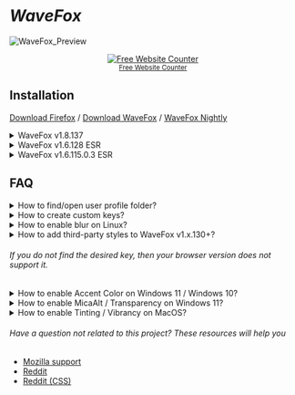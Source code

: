 # *WaveFox*

![WaveFox_Preview](https://github.com/QNetITQ/WaveFox/assets/85301851/268bda8c-b987-45d1-966b-59992c18e66e)

<div align='center'><a href='https://www.websitecounterfree.com'><img src='https://www.websitecounterfree.com/c.php?d=9&id=52856&s=3' border='0' alt='Free Website Counter'></a><br / ><small><a href='https://www.websitecounterfree.com' title="Free Website Counter">Free Website Counter</a></small></div>

## Installation

[Download Firefox](https://www.mozilla.org/en-US/firefox/all/#product-desktop-release) / [Download WaveFox](https://github.com/QNetITQ/WaveFox/releases) / [WaveFox Nightly](https://github.com/QNetITQ/WaveFox/tree/WaveFox-Nightly)

<details>
  <summary>WaveFox v1.8.137</summary>

- ##### Minimum Requirements
  - Firefox 137
  - Windows / MacOS / Linux

- Download the `chrome` folder and put it in your user profile folder
- Go to `about:config` and activate the key `toolkit.legacyUserProfileCustomizations.stylesheets`

## Optional

### Tab Shapes

##### Shape 1
![изображение](https://github.com/user-attachments/assets/98d808c0-de87-4328-bd19-c885060adaec)

- `WaveFox.Tabs.Shape` > 1
  
##### Shape 2
![изображение](https://github.com/user-attachments/assets/15244c8d-e073-47f7-a84c-500bcf1f056d)

- `WaveFox.Tabs.Shape` > 2
  
##### Shape 3
![изображение](https://github.com/user-attachments/assets/ec6f06df-5f83-4408-8f39-8480cff5ca8b)

- `WaveFox.Tabs.Shape` > 3
  
##### Shape 4
![изображение](https://github.com/user-attachments/assets/112843be-7182-4a48-bc04-0f9211ddf7c7)

- `WaveFox.Tabs.Shape` > 4
  
##### Shape 5
![изображение](https://github.com/user-attachments/assets/cd6fb4a9-8cc7-4fd1-9f26-9acef5a4a121)

- `WaveFox.Tabs.Shape` > 5
  
##### Shape 6
![изображение](https://github.com/user-attachments/assets/21c6644f-f579-419d-92b8-cb614a726742)

- `WaveFox.Tabs.Shape` > 6
  
##### Shape 7
![изображение](https://github.com/user-attachments/assets/b648e7c3-2dc4-478d-9ee0-8ac9b727c37d)

- `WaveFox.Tabs.Shape` > 7
  
##### Shape 8
![изображение](https://github.com/user-attachments/assets/8cce9ecd-2005-4aba-9c66-6e49f2ccb76a)

- `WaveFox.Tabs.Shape` > 8
  
##### Shape 9
![изображение](https://github.com/user-attachments/assets/d720364a-88f3-4fe6-a61f-0747f93e5f20)

- `WaveFox.Tabs.Shape` > 9
  
##### Shape 10
![изображение](https://github.com/user-attachments/assets/88d1d2de-2d0c-4837-b15f-a10694e5093a)

- `WaveFox.Tabs.Shape` > 10
  
##### Shape 11
![изображение](https://github.com/user-attachments/assets/084a7915-12d9-44da-a3d1-a0b17267d356)

- `WaveFox.Tabs.Shape` > 11
  
##### Shape 12
![изображение](https://github.com/user-attachments/assets/2d38da42-f304-468c-bb52-1190d936bc19)

- `WaveFox.Tabs.Shape` > 12

### Windows 10 Transparency
Install [DWMBlurGlass](https://github.com/Maplespe/DWMBlurGlass). Configure to your liking and activate the keys below. Works only with the system theme.
![изображение](https://github.com/user-attachments/assets/632c972f-b48a-4ca6-8c69-28859e34485b)

- `WaveFox.Windows10.Transparency.Enabled` and `browser.tabs.inTitlebar > 1`

### Linux Transparency
Requires Linux with transparency support. Works only with the system theme.

![Снимок5](https://github.com/QNetITQ/WaveFox/assets/85301851/3b4dcfc8-217d-48a1-aba7-1621f9375f67)

- `WaveFox.Linux.Transparency.Enabled` and `browser.tabs.inTitlebar > 1`

### Toolbar Transparency
Works only with the system theme.
![изображение](https://user-images.githubusercontent.com/85301851/165526704-4f7486c4-f330-4c86-a25d-6ed8ab2affe4.png)

- `WaveFox.Toolbar.Transparency` > 1 or 2 or 3 or 4 and `browser.tabs.inTitlebar > 1`

### Tab Bar Shadows
Works only with System / Light / Dark theme.
![изображение](https://user-images.githubusercontent.com/85301851/152011749-4d5619b3-0fd8-40f9-a3dc-96be31839971.png)

##### Shadows (Light Theme)
- `WaveFox.LightTheme.Tabs.Shadows` > 1 or 2 or 3 or 4

##### Shadows (Dark Theme)
- `WaveFox.DarkTheme.Tabs.Shadows` > 1 or 2 or 3 or 4

### Tab Separators
![изображение](https://user-images.githubusercontent.com/85301851/152351312-f6ad4578-e7d5-40b7-8b2d-49388a750f54.png)

- `WaveFox.Tabs.Separators` > 1 or 2 or 3 or 4

### Background For Inactive Tabs
![изображение](https://github.com/user-attachments/assets/56fc829a-3cb6-4009-a58c-485fc84f65e9)

- `WaveFox.Tabs.Background.Inactive.Enabled`

### Lepton Icons (Menu icons)
This is third-party code. I will update this code according to the original source. Unlike other options, these keys can be enabled in any order, or all together.

![изображение](https://user-images.githubusercontent.com/85301851/151192118-0cbdb5a7-a77f-4275-8841-2ac321657c86.png)

- `svg.context-properties.content.enabled` (Required key)
- `WaveFox.LeptonIcons.Enabled` (Required key)
  - `userChrome.icon.panel_full` or `userChrome.icon.panel_photon`
  - `userChrome.icon.library`
  - `userChrome.icon.panel`
  - `userChrome.icon.menu`
  - `userChrome.icon.context_menu`
  - `userChrome.icon.global_menu`
  - `userChrome.icon.global_menubar`
  - `userChrome.icon.1-25px_stroke`
  - `userChrome.icon.account_image_to_right`
  - `userChrome.icon.account_label_to_right`
  - `userChrome.icon.menu.full`
  - `userChrome.icon.global_menu.mac`

### Drag Space
![изображение](https://user-images.githubusercontent.com/85301851/152680229-43547df0-1d2c-4384-b024-950e7aa56ca6.png)

- `WaveFox.DragSpace.Tabs` > 1 or 2 or 3
- `WaveFox.DragSpace.TabBarLeftSide.Disabled`
- `WaveFox.DragSpace.TabBarRightSide.Disabled`

### Selected Tab Indicator
![изображение](https://github.com/user-attachments/assets/e6d221d2-38b0-4890-9bbc-d5abc9b027c0)

- `WaveFox.Tabs.SelectedTabIndicator.Enabled`

### Tabs Below URL
![Снимок](https://github.com/QNetITQ/WaveFox/assets/85301851/514cf30d-a417-48cb-bfd1-0e77c9df1bf4)

- `WaveFox.TabsBelowURL.Enabled` and `browser.tabs.inTitlebar > 0`

### One Line
![Снимок](https://github.com/QNetITQ/WaveFox/assets/85301851/05bba314-643d-46f3-a09c-b3ac31f9761d)

- `WaveFox.OneLine` > 1 or 2

### Floating Web Page
![изображение](https://github.com/user-attachments/assets/26a19f9a-642b-4a10-a4f9-80d87cc42bdc)

- `WaveFox.WebPage.Floating`

</details>

<details>
  <summary>WaveFox v1.6.128 ESR</summary>

- ##### Minimum Requirements
  - Firefox 128 ESR
  - Windows / MacOS / Linux

- Download the `chrome` folder and put it in your user profile folder
- Go to `about:config` and activate the key `toolkit.legacyUserProfileCustomizations.stylesheets`
- Specify the desired shape of the tabs

  ##### Tabs (Option 1)
  ![1](https://user-images.githubusercontent.com/85301851/233114797-1495824d-9f46-474f-aeb2-a8dcc5608066.PNG)
  - `userChrome.Tabs.Option1.Enabled`
  
  ##### Tabs (Option 2)
  ![2](https://user-images.githubusercontent.com/85301851/233114845-1904b615-7c6b-43c4-9422-ae6b2ed6e3b1.PNG)
  - `userChrome.Tabs.Option2.Enabled`
  
  ##### Tabs (Option 3)
  ![3](https://user-images.githubusercontent.com/85301851/233114878-baae0abb-2779-453a-9a2f-30e6fd015952.PNG)
  - `userChrome.Tabs.Option3.Enabled`
  
  ##### Tabs (Option 4)
  ![4](https://user-images.githubusercontent.com/85301851/233114921-b386502c-2b73-496b-9536-5350227ae78b.PNG)
  - `userChrome.Tabs.Option4.Enabled`
  
  ##### Tabs (Option 5)
  ![5](https://user-images.githubusercontent.com/85301851/233114950-68595ae9-27dc-4384-8f71-61ae873b1a3b.PNG)
  - `userChrome.Tabs.Option5.Enabled`
  
  ##### Tabs (Option 6)
  ![9](https://user-images.githubusercontent.com/85301851/233115069-913b318e-5503-4d54-916e-e3cbd3626c96.PNG)
  - `userChrome.Tabs.Option6.Enabled`
  
  ##### Tabs (Option 7)
  ![10](https://user-images.githubusercontent.com/85301851/233115104-2a4e527f-15cf-47f9-9a8f-60159a5bb570.PNG)
  - `userChrome.Tabs.Option7.Enabled`
  
  ##### Tabs (Option 8)
  ![11](https://user-images.githubusercontent.com/85301851/233115136-eba3fb57-1591-4318-86ee-ecdf673609b7.PNG)
  - `userChrome.Tabs.Option8.Enabled`
  
  ##### Tabs (Option 9)
  ![12](https://user-images.githubusercontent.com/85301851/233115162-1cd61c70-5826-4712-8692-603b04147660.PNG)
  - `userChrome.Tabs.Option9.Enabled`
  
  ##### Tabs (Option 10)
  ![14](https://user-images.githubusercontent.com/85301851/233115224-fbada5b2-35f8-41bb-81c7-52552e62d829.PNG)
  - `userChrome.Tabs.Option10.Enabled`
  
  ##### Tabs (Option 11)
  ![15](https://user-images.githubusercontent.com/85301851/233115260-c6cb7c9a-192c-4a20-9327-392c6afae755.PNG)
  - `userChrome.Tabs.Option11.Enabled`
  
  ##### Tabs (Option 12)
  ![16](https://user-images.githubusercontent.com/85301851/233115285-feb26903-ab9f-4e38-b28a-7207b0459ebe.PNG)
  - `userChrome.Tabs.Option12.Enabled`

  ##### Tabs (Option 13)
  ![изображение](https://github.com/QNetITQ/WaveFox/assets/85301851/906299f9-94e6-4a69-9191-202c94525ae6)
  - `userChrome.Tabs.Option13.Enabled`

## Optional

### Adding third-party styles
Go to the `chrome` folder and paste the desired styles inside the `third_party_custom_styles.css` file. Please note that this file has maximum execution priority. It will overwrite all styles, regardless of selector specificity. I make no guarantees of compatibility and will not resolve any style conflicts you may encounter.

- `userChrome.Style.ThirdParty.Enabled`

<i>Functionality that will not be part of the style will be published in the [discussions](https://github.com/QNetITQ/WaveFox/discussions) section as requests from users.</i>

### Linux Transparency
Requires Linux with transparency support. Works only with the system theme.

![Снимок5](https://github.com/QNetITQ/WaveFox/assets/85301851/3b4dcfc8-217d-48a1-aba7-1621f9375f67)

- `userChrome.Linux.Transparency.Low.Enabled`
- `userChrome.Linux.Transparency.Medium.Enabled`
- `userChrome.Linux.Transparency.High.Enabled`
- `userChrome.Linux.Transparency.VeryHigh.Enabled`
- `browser.tabs.inTitlebar` > `1` (Required key)

### Toolbar Transparency
Works only with the system theme.
![изображение](https://user-images.githubusercontent.com/85301851/165526704-4f7486c4-f330-4c86-a25d-6ed8ab2affe4.png)

- `userChrome.Toolbar.Transparency.Low.Enabled`
- `userChrome.Toolbar.Transparency.Medium.Enabled`
- `userChrome.Toolbar.Transparency.High.Enabled`
- `userChrome.Toolbar.Transparency.VeryHigh.Enabled`

### Tab Bar Borders and Shadows
Incompatible with AMO themes.
![изображение](https://user-images.githubusercontent.com/85301851/152011749-4d5619b3-0fd8-40f9-a3dc-96be31839971.png)

##### Borders (Light Theme)
- `userChrome.LightTheme.Tabs.Borders.Saturation.Low.Enabled`
- `userChrome.LightTheme.Tabs.Borders.Saturation.Medium.Enabled`
- `userChrome.LightTheme.Tabs.Borders.Saturation.High.Enabled`
- `userChrome.LightTheme.Tabs.Borders.Saturation.VeryHigh.Enabled`

##### Borders (Dark Theme)
- `userChrome.DarkTheme.Tabs.Borders.Saturation.Low.Enabled`
- `userChrome.DarkTheme.Tabs.Borders.Saturation.Medium.Enabled`
- `userChrome.DarkTheme.Tabs.Borders.Saturation.High.Enabled`
- `userChrome.DarkTheme.Tabs.Borders.Saturation.VeryHigh.Enabled`

##### Shadows (Light Theme)
- `userChrome.LightTheme.Tabs.Shadows.Saturation.Low.Enabled`
- `userChrome.LightTheme.Tabs.Shadows.Saturation.Medium.Enabled`
- `userChrome.LightTheme.Tabs.Shadows.Saturation.High.Enabled`
- `userChrome.LightTheme.Tabs.Shadows.Saturation.VeryHigh.Enabled`

##### Shadows (Dark Theme)
- `userChrome.DarkTheme.Tabs.Shadows.Saturation.Low.Enabled`
- `userChrome.DarkTheme.Tabs.Shadows.Saturation.Medium.Enabled`
- `userChrome.DarkTheme.Tabs.Shadows.Saturation.High.Enabled`
- `userChrome.DarkTheme.Tabs.Shadows.Saturation.VeryHigh.Enabled`

### Tab Separators
![изображение](https://user-images.githubusercontent.com/85301851/152351312-f6ad4578-e7d5-40b7-8b2d-49388a750f54.png)

- `userChrome.TabSeparators.Saturation.Low.Enabled`
- `userChrome.TabSeparators.Saturation.Medium.Enabled`

### Menu Density
By default context menus follow the selected interface density, but it is possible to set a fixed size.

| Compact | Normal | Touch |
|---------|--------|-------|
| ![изображение](https://user-images.githubusercontent.com/85301851/152645825-7d351e3e-b938-4fa1-a460-1f699ed1c3c6.png) | ![изображение](https://user-images.githubusercontent.com/85301851/152645878-d917e841-837a-4a11-8fc1-ce0fc2262aef.png) | ![изображение](https://user-images.githubusercontent.com/85301851/152645915-833c1b22-e320-445f-817e-408ea26f7605.png) |

- `userChrome.Menu.Size.Compact.Enabled`
- `userChrome.Menu.Size.Normal.Enabled`
- `userChrome.Menu.Size.Touch.Enabled`

### Icons

| Regular | Filled |
|---------|--------|
| ![изображение](https://user-images.githubusercontent.com/85301851/151192118-0cbdb5a7-a77f-4275-8841-2ac321657c86.png) | ![изображение](https://user-images.githubusercontent.com/85301851/151192708-5ae7691c-ce07-49d8-b4fb-fc58692b63fe.png) |

- `userChrome.Menu.Icons.Regular.Enabled`
- `userChrome.Menu.Icons.Filled.Enabled`

### Lepton Icons
Icons from Lepton.css are now available. Please note that this is third-party code. I am not its author and do not support it. I will not solve any problems associated with these icons. They were added at the request of some users and work "As is". I will update this code according to the original source.

- `svg.context-properties.content.enabled`
- `userChrome.Menu.Icons.LeptonIcons.Enabled`
  - `userChrome.icon.panel_full` or `userChrome.icon.panel_photon`
  - `userChrome.icon.library`
  - `userChrome.icon.panel`
  - `userChrome.icon.menu`
  - `userChrome.icon.context_menu`
  - `userChrome.icon.global_menu`
  - `userChrome.icon.global_menubar`
  - `userChrome.icon.1-25px_stroke`
  - `userChrome.icon.account_image_to_right`
  - `userChrome.icon.account_label_to_right`
  - `userChrome.icon.menu.full`
  - `userChrome.icon.global_menu.mac`

### Drag Space
![изображение](https://user-images.githubusercontent.com/85301851/152680229-43547df0-1d2c-4384-b024-950e7aa56ca6.png)

- `userChrome.DragSpace.Left.Disabled`
- `userChrome.DragSpace.Right.Disabled`
- `userChrome.DragSpace.Top.Windowed.Enabled`
- `userChrome.DragSpace.Top.Maximized.Enabled`
- `userChrome.DragSpace.Top.Fullscreen.Enabled`

### Pinned Tabs Width
![Снимок](https://user-images.githubusercontent.com/85301851/185612113-7bb0445f-8993-45bd-916d-d066e88ea7f4.PNG)

- `userChrome.Tabs.Pinned.Width.LowOffset.Enabled`
- `userChrome.Tabs.Pinned.Width.HighOffset.Enabled`

### Selected Tab Indicator
![изображение](https://github.com/QNetITQ/WaveFox/assets/85301851/c5b7c4b8-81d2-4ca2-9944-574af7e88f1d)

- `userChrome.Tabs.SelectedTabIndicator.Enabled`

### Tabs On Bottom
![Снимок](https://github.com/QNetITQ/WaveFox/assets/85301851/514cf30d-a417-48cb-bfd1-0e77c9df1bf4)

- `userChrome.Tabs.TabsOnBottom.Enabled`
- `browser.tabs.inTitlebar` (Required key. Set the value to 0)

### One Line
![Снимок](https://github.com/QNetITQ/WaveFox/assets/85301851/05bba314-643d-46f3-a09c-b3ac31f9761d)

- `userChrome.OneLine.TabBarFirst.Enabled`
- `userChrome.OneLine.NavBarFirst.Enabled`

</details>

<details>
  <summary>WaveFox v1.6.115.0.3 ESR</summary>

- ##### Minimum Requirements
  - Firefox 115 ESR
  - Windows / MacOS / Linux

- Download the `chrome` folder and put it in your user profile folder
- Go to `about:config` and activate the keys below
  - `toolkit.legacyUserProfileCustomizations.stylesheets`
  - `layout.css.has-selector.enabled`
  - `svg.context-properties.content.enabled`
- Specify the desired shape of the tabs

  ##### Tabs (Option 1)
  ![1](https://user-images.githubusercontent.com/85301851/233114797-1495824d-9f46-474f-aeb2-a8dcc5608066.PNG)
  - `userChrome.Tabs.Option1.Enabled`
  
  ##### Tabs (Option 2)
  ![2](https://user-images.githubusercontent.com/85301851/233114845-1904b615-7c6b-43c4-9422-ae6b2ed6e3b1.PNG)
  - `userChrome.Tabs.Option2.Enabled`
  
  ##### Tabs (Option 3)
  ![3](https://user-images.githubusercontent.com/85301851/233114878-baae0abb-2779-453a-9a2f-30e6fd015952.PNG)
  - `userChrome.Tabs.Option3.Enabled`
  
  ##### Tabs (Option 4)
  ![4](https://user-images.githubusercontent.com/85301851/233114921-b386502c-2b73-496b-9536-5350227ae78b.PNG)
  - `userChrome.Tabs.Option4.Enabled`
  
  ##### Tabs (Option 5)
  ![5](https://user-images.githubusercontent.com/85301851/233114950-68595ae9-27dc-4384-8f71-61ae873b1a3b.PNG)
  - `userChrome.Tabs.Option5.Enabled`
  
  ##### Tabs (Option 6)
  ![9](https://user-images.githubusercontent.com/85301851/233115069-913b318e-5503-4d54-916e-e3cbd3626c96.PNG)
  - `userChrome.Tabs.Option6.Enabled`
  
  ##### Tabs (Option 7)
  ![10](https://user-images.githubusercontent.com/85301851/233115104-2a4e527f-15cf-47f9-9a8f-60159a5bb570.PNG)
  - `userChrome.Tabs.Option7.Enabled`
  
  ##### Tabs (Option 8)
  ![11](https://user-images.githubusercontent.com/85301851/233115136-eba3fb57-1591-4318-86ee-ecdf673609b7.PNG)
  - `userChrome.Tabs.Option8.Enabled`
  
  ##### Tabs (Option 9)
  ![12](https://user-images.githubusercontent.com/85301851/233115162-1cd61c70-5826-4712-8692-603b04147660.PNG)
  - `userChrome.Tabs.Option9.Enabled`
  
  ##### Tabs (Option 10)
  ![14](https://user-images.githubusercontent.com/85301851/233115224-fbada5b2-35f8-41bb-81c7-52552e62d829.PNG)
  - `userChrome.Tabs.Option10.Enabled`
  
  ##### Tabs (Option 11)
  ![15](https://user-images.githubusercontent.com/85301851/233115260-c6cb7c9a-192c-4a20-9327-392c6afae755.PNG)
  - `userChrome.Tabs.Option11.Enabled`
  
  ##### Tabs (Option 12)
  ![16](https://user-images.githubusercontent.com/85301851/233115285-feb26903-ab9f-4e38-b28a-7207b0459ebe.PNG)
  - `userChrome.Tabs.Option12.Enabled`

## Optional

### Windows System Effects
Works with modern versions of Windows 11 / Windows 10. System effects must be supported on the operating system side. Otherwise, you need third-party software, such as Mica For Everyone. You also need to disable the accent color in the operating system settings, if it was enabled. Works only with the system theme.
![изображение](https://user-images.githubusercontent.com/85301851/160720915-a055134a-357c-44cc-a638-8dd56e869111.png)

Download and install Mica For Everyone from [here](https://github.com/minusium/MicaForEveryone/releases).

- `userChrome.Windows.SystemEffects.Enabled`

### Toolbar Transparency
Works only with the system theme.
![изображение](https://user-images.githubusercontent.com/85301851/165526704-4f7486c4-f330-4c86-a25d-6ed8ab2affe4.png)

- `userChrome.Toolbar.Transparency.Low.Enabled`
- `userChrome.Toolbar.Transparency.Medium.Enabled`
- `userChrome.Toolbar.Transparency.High.Enabled`
- `userChrome.Toolbar.Transparency.VeryHigh.Enabled`

### Linux Transparency
Requires Linux with transparency support. Works only with the system theme.

![изображение](https://user-images.githubusercontent.com/85301851/173119832-e82bc2f7-eda7-4167-9dcd-ccca50383816.png)

- `userChrome.Linux.Transparency.Enabled`
- `gfx.webrender.all` (Required key)

### Tab Frame
The tab frame consists of type, color and saturation. Not compatible with themes that use a translucent toolbar.
![изображение](https://user-images.githubusercontent.com/85301851/152011749-4d5619b3-0fd8-40f9-a3dc-96be31839971.png)

##### Light Theme

###### Type
- `userChrome.LightTheme.TabFrameType.Border.Enabled`
- `userChrome.LightTheme.TabFrameType.Shadow.Enabled`
###### Color
- `userChrome.LightTheme.TabFrameColor.Auto.Enabled`
- `userChrome.LightTheme.TabFrameColor.White.Enabled`
- `userChrome.LightTheme.TabFrameColor.Black.Enabled`
###### Saturation
- `userChrome.LightTheme.TabFrameSaturation.Low.Enabled`
- `userChrome.LightTheme.TabFrameSaturation.Medium.Enabled`
- `userChrome.LightTheme.TabFrameSaturation.High.Enabled`
- `userChrome.LightTheme.TabFrameSaturation.VeryHigh.Enabled`

##### Dark Theme

###### Type
- `userChrome.DarkTheme.TabFrameType.Border.Enabled`
- `userChrome.DarkTheme.TabFrameType.Shadow.Enabled`
###### Color
- `userChrome.DarkTheme.TabFrameColor.Auto.Enabled`
- `userChrome.DarkTheme.TabFrameColor.White.Enabled`
- `userChrome.DarkTheme.TabFrameColor.Black.Enabled`
###### Saturation
- `userChrome.DarkTheme.TabFrameSaturation.Low.Enabled`
- `userChrome.DarkTheme.TabFrameSaturation.Medium.Enabled`
- `userChrome.DarkTheme.TabFrameSaturation.High.Enabled`
- `userChrome.DarkTheme.TabFrameSaturation.VeryHigh.Enabled`

### Tab Separators
![изображение](https://user-images.githubusercontent.com/85301851/152351312-f6ad4578-e7d5-40b7-8b2d-49388a750f54.png)

- `userChrome.TabSeparatorsLowSaturation-Enabled`
- `userChrome.TabSeparatorsMediumSaturation-Enabled`

### Menu Density
By default context menus follow the selected interface density, but it is possible to set a fixed size.

| Compact | Normal | Touch |
|---------|--------|-------|
| ![изображение](https://user-images.githubusercontent.com/85301851/152645825-7d351e3e-b938-4fa1-a460-1f699ed1c3c6.png) | ![изображение](https://user-images.githubusercontent.com/85301851/152645878-d917e841-837a-4a11-8fc1-ce0fc2262aef.png) | ![изображение](https://user-images.githubusercontent.com/85301851/152645915-833c1b22-e320-445f-817e-408ea26f7605.png) |

- `userChrome.CompactContextMenu-Enabled`
- `userChrome.NormalContextMenu-Enabled`
- `userChrome.TouchContextMenu-Enabled`

### Icons

| Regular | Filled |
|---------|--------|
| ![изображение](https://user-images.githubusercontent.com/85301851/151192118-0cbdb5a7-a77f-4275-8841-2ac321657c86.png) | ![изображение](https://user-images.githubusercontent.com/85301851/151192708-5ae7691c-ce07-49d8-b4fb-fc58692b63fe.png) |

- `userChrome.RegularMenuIcons-Enabled`
- `userChrome.FilledMenuIcons-Enabled`

### Drag Space
![изображение](https://user-images.githubusercontent.com/85301851/152680229-43547df0-1d2c-4384-b024-950e7aa56ca6.png)

- `userChrome.DragSpace.Left.Disabled`
- `userChrome.DragSpace.Right.Disabled`
- `userChrome.DragSpace.Top.Windowed.Enabled`
- `userChrome.DragSpace.Top.Maximized.Enabled`
- `userChrome.DragSpace.Top.Fullscreen.Enabled`

### Pinned Tabs Width
![Снимок](https://user-images.githubusercontent.com/85301851/185612113-7bb0445f-8993-45bd-916d-d066e88ea7f4.PNG)

- `userChrome.PinnedTabsWidthLowIncrease-Enabled`
- `userChrome.PinnedTabsWidthHighIncrease-Enabled`

### Selected Tab Indicator
![изображение](https://github.com/QNetITQ/WaveFox/assets/85301851/c5b7c4b8-81d2-4ca2-9944-574af7e88f1d)

- `userChrome.Tabs.SelectedTabIndicator.Enabled`

### One Line
![Снимок](https://user-images.githubusercontent.com/85301851/181300272-d1ecfc93-898a-4eb3-80b9-9974fc471b45.PNG)

- `userChrome.OneLine.TabBarFirst.Enabled`
- `userChrome.OneLine.NavBarFirst.Enabled`
- `browser.tabs.inTitlebar` (Enable this key if there are problems with window control buttons. Set the value to 0)

Low values are more suitable for high resolution monitors.
- `userChrome.OneLine.NavBarWidth.Low.Enabled`
- `userChrome.OneLine.NavBarWidth.Medium.Enabled`
- `userChrome.OneLine.NavBarWidth.High.Enabled`

### Tabs On Bottom
![изображение](https://user-images.githubusercontent.com/85301851/182421633-3ec6948a-85cb-47ac-8b6d-6e92293e4ca3.png)

- `userChrome.TabsOnBottom-Enabled`
- `browser.tabs.inTitlebar` (Required key. Set the value to 0)

</details>

## FAQ

<details>
  <summary>How to find/open user profile folder?</summary>

  ![Profile](https://github.com/QNetITQ/WaveFox/assets/85301851/d2b893ea-a62e-4d96-9385-108f83025075)

</details>

<details>
  <summary>How to create custom keys?</summary>

  ![Bool1](https://github.com/user-attachments/assets/cab70491-bd9b-4e3a-86f5-6f8532cd68c9)
  ![Num1](https://github.com/user-attachments/assets/28f2bf7e-ffae-44af-86d5-6e6246a50d17)

</details>

<details>
  <summary>How to enable blur on Linux?</summary>

- [KDE Plasma 5](https://github.com/esjeon/kwin-forceblur)
- [KDE Plasma 6](https://github.com/taj-ny/kwin-effects-forceblur)

</details>

<details>
  <summary>How to add third-party styles to WaveFox v1.x.130+?</summary>

Open `userChrome.css` and paste your code under the appropriate comment. Your code has the highest priority by default.

</details>

###### If you do not find the desired key, then your browser version does not support it.

<details>
  <summary>How to enable Accent Color on Windows 11 / Windows 10?</summary>

- `browser.theme.windows.accent-color-in-tabs.enabled`

</details>

<details>
  <summary>How to enable MicaAlt / Transparency on Windows 11?</summary>

- `widget.windows.mica`
- `widget.windows.mica.popups`

</details>

<details>
  <summary>How to enable Tinting / Vibrancy on MacOS?</summary>

- `browser.theme.macos.native-theme` or `browser.theme.native-theme`
- `widget.macos.titlebar-blend-mode.behind-window`
- `widget.macos.sidebar-blend-mode.behind-window`

</details>

###### Have a question not related to this project? These resources will help you
- [Mozilla support](https://support.mozilla.org/en-US/)
- [Reddit](https://www.reddit.com/r/firefox)
- [Reddit (CSS)](https://www.reddit.com/r/FirefoxCSS)

